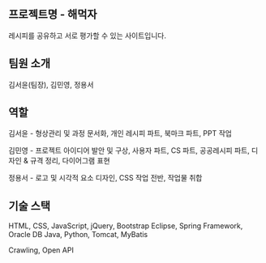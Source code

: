 
프로젝트명 - 해먹자
-----------------------------------------
레시피를 공유하고 서로 평가할 수 있는 사이트입니다.


팀원 소개
-----------------------------------------
김서윤(팀장), 김민영, 정용서


역할
-----------------------------------------
김서윤 - 
형상관리 및 과정 문서화, 
개인 레시피 파트, 
북마크 파트,
PPT 작업

김민영 - 
프로젝트 아이디어 발안 및 구상, 
사용자 파트, 
CS 파트, 
공공레시피 파트, 
디자인 & 규격 정리, 
다이어그램 표현

정용서 - 
로고 및 시각적 요소 디자인, 
CSS 작업 전반, 
작업물 취합


기술 스택
-----------------------------------------
HTML, CSS, JavaScript, jQuery, Bootstrap
Eclipse, Spring Framework, Oracle DB
Java, Python, Tomcat, MyBatis

Crawling, Open API
